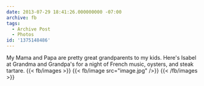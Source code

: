 ```yaml
---
date: 2013-07-29 18:41:26.000000000 -07:00
archive: fb
tags: 
  - Archive Post
  - Photos
id: '1375148486'
---
```


My Mama and Papa are pretty great grandparents to my kids. Here's Isabel at Grandma and Grandpa's for a night of French music, oysters, and steak tartare.
{{< fb/images >}}
{{< fb/image src="image.jpg" />}}
{{< /fb/images >}}
